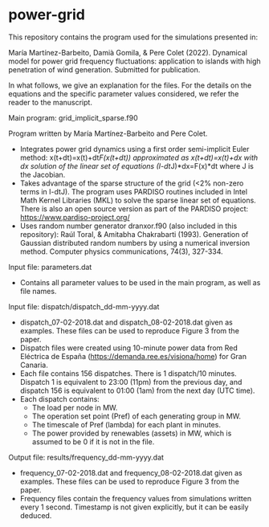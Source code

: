 # power-grid


This repository contains the program used for the simulations presented in:

María Martínez-Barbeito, Damià Gomila, & Pere Colet (2022). Dynamical model for power grid frequency fluctuations: application to islands with high penetration of wind generation. Submitted for publication.

In what follows, we give an explanation for the files. For the details on the equations and the specific parameter values considered, we refer the reader to the manuscript.



Main program: grid_implicit_sparse.f90 

Program written by María Martínez-Barbeito and Pere Colet.
- Integrates power grid dynamics using a first order semi-implicit Euler method: x(t+dt)=x(t)+dt*F(x(t+dt)) approximated as x(t+dt)=x(t)+dx with dx solution of the linear set of equations (I-dt*J)*dx=F(x)*dt where J is the Jacobian.
- Takes advantage of the sparse structure of the grid (<2% non-zero terms in I-dtJ). The program uses PARDISO routines included in Intel Math Kernel Libraries (MKL) to solve the sparse linear set of equations. There is also an open source version as part of the PARDISO project: https://www.pardiso-project.org/
- Uses random number generator dranxor.f90 (also included in this repository): Raúl Toral, & Amitabha Chakrabarti (1993). Generation of Gaussian distributed random numbers by using a numerical inversion method. Computer physics communications, 74(3), 327-334.



Input file: parameters.dat 

- Contains all parameter values to be used in the main program, as well as file names.


Input file: dispatch/dispatch_dd-mm-yyyy.dat

- dispatch_07-02-2018.dat and dispatch_08-02-2018.dat given as examples. These files can be used to reproduce Figure 3 from the paper.
- Dispatch files were created using 10-minute power data from Red Eléctrica de España (https://demanda.ree.es/visiona/home) for Gran Canaria.
- Each file contains 156 dispatches. There is 1 dispatch/10 minutes. Dispatch 1 is equivalent to 23:00 (11pm) from the previous day, and dispatch 156 is equivalent to 01:00 (1am) from the next day (UTC time).
- Each dispatch contains:
    - The load per node in MW.
    - The operation set point (Pref) of each generating group in MW.
    - The timescale of Pref (lambda) for each plant in minutes.
    - The power provided by renewables (assets) in MW, which is assumed to be 0 if it is not in the file.


Output file: results/frequency_dd-mm-yyyy.dat

- frequency_07-02-2018.dat and frequency_08-02-2018.dat given as examples. These files can be used to reproduce Figure 3 from the paper.
- Frequency files contain the frequency values from simulations written every 1 second. Timestamp is not given explicitly, but it can be easily deduced.

